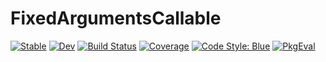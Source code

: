# FixedArgumentsCallable

[![Stable](https://img.shields.io/badge/docs-stable-blue.svg)](https://bvdmitri.github.io/FixedArgumentsCallable.jl/stable/)
[![Dev](https://img.shields.io/badge/docs-dev-blue.svg)](https://bvdmitri.github.io/FixedArgumentsCallable.jl/dev/)
[![Build Status](https://github.com/bvdmitri/FixedArgumentsCallable.jl/actions/workflows/CI.yml/badge.svg?branch=main)](https://github.com/bvdmitri/FixedArgumentsCallable.jl/actions/workflows/CI.yml?query=branch%3Amain)
[![Coverage](https://codecov.io/gh/bvdmitri/FixedArgumentsCallable.jl/branch/main/graph/badge.svg)](https://codecov.io/gh/bvdmitri/FixedArgumentsCallable.jl)
[![Code Style: Blue](https://img.shields.io/badge/code%20style-blue-4495d1.svg)](https://github.com/invenia/BlueStyle)
[![PkgEval](https://JuliaCI.github.io/NanosoldierReports/pkgeval_badges/F/FixedArgumentsCallable.svg)](https://JuliaCI.github.io/NanosoldierReports/pkgeval_badges/F/FixedArgumentsCallable.html)
